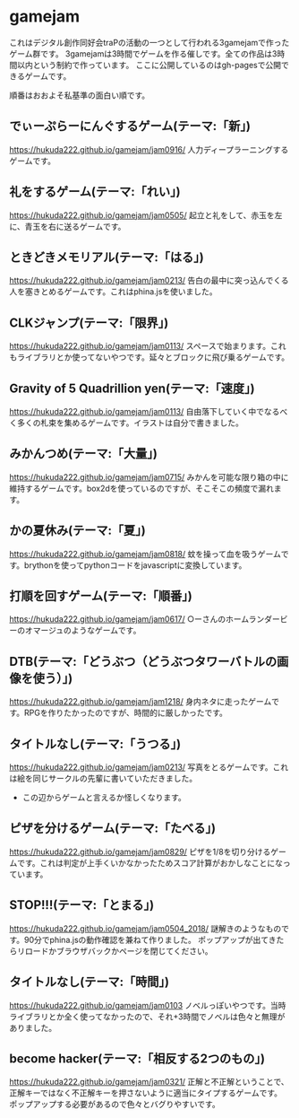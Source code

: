 # gamejam
これはデジタル創作同好会traPの活動の一つとして行われる3gamejamで作ったゲーム群です。
3gamejamは3時間でゲームを作る催しです。全ての作品は3時間以内という制約で作っています。
ここに公開しているのはgh-pagesで公開できるゲームです。

順番はおおよそ私基準の面白い順です。

## でぃーぷらーにんぐするゲーム(テーマ:「新」)
https://hukuda222.github.io/gamejam/jam0916/
人力ディープラーニングするゲームです。

## 礼をするゲーム(テーマ:「れい」)
https://hukuda222.github.io/gamejam/jam0505/
起立と礼をして、赤玉を左に、青玉を右に送るゲームです。

## ときどきメモリアル(テーマ:「はる」)
https://hukuda222.github.io/gamejam/jam0213/
告白の最中に突っ込んでくる人を塞きとめるゲームです。これはphina.jsを使いました。

## CLKジャンプ(テーマ:「限界」)
https://hukuda222.github.io/gamejam/jam0113/
スペースで始まります。これもライブラリとか使ってないやつです。延々とブロックに飛び乗るゲームです。

## Gravity of 5 Quadrillion yen(テーマ:「速度」)
https://hukuda222.github.io/gamejam/jam0113/
自由落下していく中でなるべく多くの札束を集めるゲームです。イラストは自分で書きました。

## みかんつめ(テーマ:「大量」)
https://hukuda222.github.io/gamejam/jam0715/
みかんを可能な限り箱の中に維持するゲームです。box2dを使っているのですが、そこそこの頻度で漏れます。

## かの夏休み(テーマ:「夏」)
https://hukuda222.github.io/gamejam/jam0818/
蚊を操って血を吸うゲームです。brythonを使ってpythonコードをjavascriptに変換しています。

## 打順を回すゲーム(テーマ:「順番」)
https://hukuda222.github.io/gamejam/jam0617/
○ーさんのホームランダービーのオマージュのようなゲームです。


## DTB(テーマ:「どうぶつ（どうぶつタワーバトルの画像を使う）」)
https://hukuda222.github.io/gamejam/jam1218/
身内ネタに走ったゲームです。RPGを作りたかったのですが、時間的に厳しかったです。


## タイトルなし(テーマ:「うつる」)
https://hukuda222.github.io/gamejam/jam0213/
写真をとるゲームです。これは絵を同じサークルの先輩に書いていただきました。


- この辺からゲームと言えるか怪しくなります。


## ピザを分けるゲーム(テーマ:「たべる」)
https://hukuda222.github.io/gamejam/jam0829/
ピザを1/8を切り分けるゲームです。これは判定が上手くいかなかったためスコア計算がおかしなことになっています。


## STOP!!!(テーマ:「とまる」)
https://hukuda222.github.io/gamejam/jam0504_2018/
謎解きのようなものです。90分でphina.jsの動作確認を兼ねて作りました。
ポップアップが出てきたらリロードかブラウザバックかページを閉じてください。


## タイトルなし(テーマ:「時間」)
https://hukuda222.github.io/gamejam/jam0103 
ノベルっぽいやつです。当時ライブラリとか全く使ってなかったので、それ+3時間でノベルは色々と無理がありました。

## become hacker(テーマ:「相反する2つのもの」)
https://hukuda222.github.io/gamejam/jam0321/
正解と不正解ということで、正解キーではなく不正解キーを押さないように適当にタイプするゲームです。
ポップアップする必要があるので色々とバグりやすいです。
